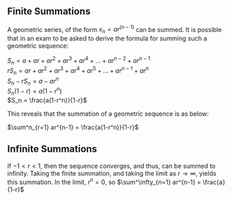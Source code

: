 ## Finite Summations
A geometric series, of the form $x_n = ar^{(n-1)}$ can be summed. It is possible that in an exam to be asked to derive the formula for summing such a geometric sequence:

$S_n = a + ar + ar^2 + ar^3 + ar^4 + \dots + ar^{n-2} + ar^{n-1}$  
$rS_n = ar + ar^2 + ar^3 + ar^4 + ar^5 + \dots + ar^{n-1} + ar^{n}$  
$S_n - rS_n = a - ar^n$  
$S_n(1-r) = a(1-r^n)$  
$S_n = \frac{a(1-r^n)}{1-r}$  

This reveals that the summation of a geometric sequence is as below:

$\sum^n_{r=1} ar^{n-1} = \frac{a(1-r^n)}{1-r}$

## Infinite Summations
If $-1 < r < 1$, then the sequence converges, and thus, can be summed to infinity. Taking the finite summation, and taking the limit as $r \rightarrow \infty$, yields this summation. In the limit, $r^n = 0$, so $\sum^\infty_{n=1} ar^{n-1} = \frac{a}{1-r}$
